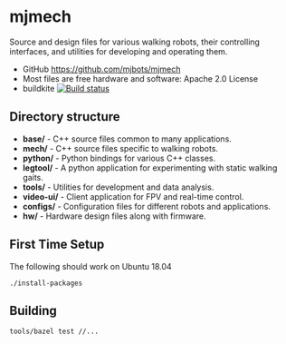 mjmech
======

Source and design files for various walking robots, their controlling
interfaces, and utilities for developing and operating them.

* GitHub https://github.com/mjbots/mjmech
* Most files are free hardware and software: Apache 2.0 License
* buildkite [![Build status](https://badge.buildkite.com/0689c3a0d219ec219be55d6a233ecba2a01c8bb165c1a49a68.svg?branch=master)](https://buildkite.com/mjbots/mjmech)

Directory structure
-------------------

* **base/** - C++ source files common to many applications.
* **mech/** - C++ source files specific to walking robots.
* **python/** - Python bindings for various C++ classes.
* **legtool/** - A python application for experimenting with static
  walking gaits.
* **tools/** - Utilities for development and data analysis.
* **video-ui/** - Client application for FPV and real-time control.
* **configs/** - Configuration files for different robots and applications.
* **hw/** - Hardware design files along with firmware.


First Time Setup
----------------

The following should work on Ubuntu 18.04

```
./install-packages
```

Building
--------

```
tools/bazel test //...
```

